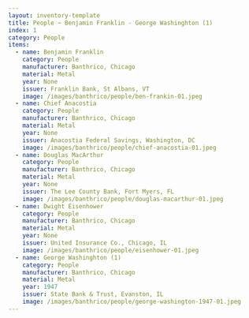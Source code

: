 ```yaml
---
layout: inventory-template
title: People ~ Benjamin Franklin - George Washinghton (1)
index: 1
category: People
items:
  - name: Benjamin Franklin
    category: People
    manufacturer: Banthrico, Chicago
    material: Metal
    year: None
    issuer: Franklin Bank, St Albans, VT
    image: /images/banthrico/people/ben-frankin-01.jpeg
  - name: Chief Anacostia
    category: People
    manufacturer: Banthrico, Chicago
    material: Metal
    year: None
    issuer: Anacostia Federal Savings, Washington, DC
    image: /images/banthrico/people/chief-anacostia-01.jpeg
  - name: Douglas MacArthur
    category: People
    manufacturer: Banthrico, Chicago
    material: Metal
    year: None
    issuer: The Lee County Bank, Fort Myers, FL
    image: /images/banthrico/people/douglas-macarthur-01.jpeg
  - name: Dwight Eisenhower
    category: People
    manufacturer: Banthrico, Chicago
    material: Metal
    year: None
    issuer: United Insurance Co., Chicago, IL
    image: /images/banthrico/people/eisenhower-01.jpeg
  - name: George Washinghton (1)
    category: People
    manufacturer: Banthrico, Chicago
    material: Metal
    year: 1947
    issuer: State Bank & Trust, Evanston, IL
    image: /images/banthrico/people/george-washington-1947-01.jpeg
---
```

